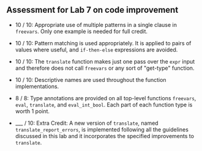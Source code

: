 ## Assessment for Lab 7 on code improvement

+ 10 / 10: Appropriate use of multiple patterns in a single clause
in ``freevars``.  Only one example is needed for full credit.

+ 10 / 10: Pattern matching is used appropriately. It is applied to
pairs of values where useful, and ``if-then-else`` expressions are
avoided. 

+ 10 / 10: The ``translate`` function makes just one pass over the
``expr`` input and therefore does not call ``freevars`` or any sort of
"get-type" function.

+ 10 / 10: Descriptive names are used throughout the function
implementations. 

+ 8 / 8: Type annotations are provided on all top-level functions
``freevars``, ``eval``, ``translate``, and ``eval_int_bool``.  Each part of each 
function type is worth 1 point.

+ ___ / 10: Extra Credit: A new version of ``translate``, named
``translate_report_errors``, is implemented following all the
guidelines discussed in this lab and it incorporates the specified
improvements to ``translate``.
